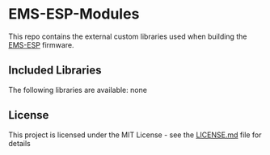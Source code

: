 # EMS-ESP-Modules

This repo contains the external custom libraries used when building the [EMS-ESP](https://github.com/emsesp/EMS-ESP32) firmware.

## Included Libraries

The following libraries are available:
 none

## License

This project is licensed under the MIT License - see the [LICENSE.md](LICENSE.md) file for details

